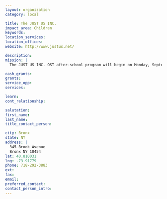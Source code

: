 ```yaml
---
layout: organization
category: local

title: The JUST US INC.
impact_area: Children
keywords: 
location_services: 
location_offices: 
website: http://www.justus.net/

description: 
mission: |
  The JUST US INC. OST after-school program will begin on Monday, September 22, 2008. The JUST US program will offer homework assistance, tutoring and recreational activities. The program hours are as follows; Monday-Friday, from 3:05 p.m. to 5:05 p.m. A snack will be provided for students upon entering the cafeteria. Parents are to fill out the application for the After-School Program and return it to the Just Us Inc. Program Coordinator. Please note that all students who wish to participate in the after-school program will go directly to the cafeteria at dismissal. Students who leave the building at dismissal will not be permitted to re-enter for the after-school program.

cash_grants: 
grants: 
service_opp: 
services: 

learn: 
cont_relationship: 

salutation: 
first_name: 
last_name: 
title_contact_person: 

city: Bronx
state: NY
address: |
  345 Brook Avenue     
  Bronx NY 10454
lat: 40.810031
lng: -73.91779
phone: 718-292-3883
ext: 
fax: 
email: 
preferred_contact: 
contact_person_intro: 
---
```

